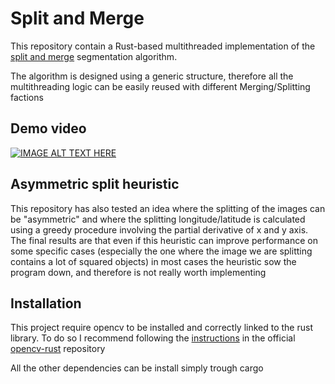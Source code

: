 # Split and Merge

This repository contain a Rust-based multithreaded implementation of the [split and merge](https://en.wikipedia.org/wiki/Split_and_merge_segmentation) segmentation algorithm.

The algorithm is designed using a generic structure, therefore all the multithreading logic can be easily reused with different Merging/Splitting factions

## Demo video
[![IMAGE ALT TEXT HERE](https://img.youtube.com/vi/ElU1I7_PCIQ/0.jpg)](https://www.youtube.com/watch?v=ElU1I7_PCIQ)

## Asymmetric split heuristic

This repository has also tested an idea where the splitting of the images can be "asymmetric" and where the splitting longitude/latitude is calculated using a greedy procedure involving the partial derivative of x and y axis.
The final results are that even if this heuristic can improve performance on some specific cases (especially the one where the image we are splitting contains a lot of squared objects) in most cases the heuristic sow the program down, and therefore is not really worth implementing

## Installation
This project require opencv to be installed and correctly linked to the rust library. To do so I recommend following the [instructions](https://github.com/twistedfall/opencv-rust/blob/master/INSTALL.md) in the official [opencv-rust](https://github.com/twistedfall/opencv-rust) repository

All the other dependencies can be install simply trough cargo